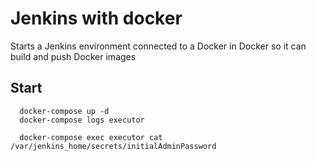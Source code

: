 # Jenkins with docker
Starts a Jenkins environment connected to a Docker in Docker so it can build and push Docker images

## Start

```
  docker-compose up -d
  docker-compose logs executor
```

```
  docker-compose exec executor cat /var/jenkins_home/secrets/initialAdminPassword
```